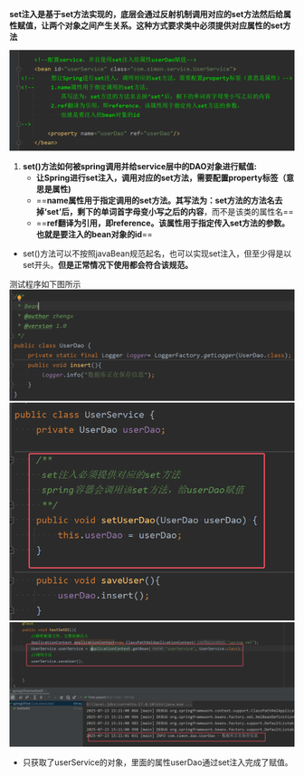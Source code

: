 **set注入是基于set方法实现的，底层会通过反射机制调用对应的set方法然后给属性赋值，让两个对象之间产生关系。这种方式要求类中必须提供对应属性的set方法**

![](assets/02set注入/file-20250723152136689.png)
1. **set()方法如何被spring调用并给service层中的DAO对象进行赋值:**
	* **让Spring进行set注入，调用对应的set方法，需要配置property标签（意思是属性)**
	* ==**name属性用于指定调用的set方法。其写法为：set方法的方法名去掉‘set’后，剩下的单词首字母变小写之后的内容**，而不是该类的属性名==
    * ==**ref翻译为引用，即reference。该属性用于指定传入set方法的参数。也就是要注入的bean对象的id**==
* set()方法可以不按照javaBean规范起名，也可以实现set注入，但至少得是以set开头。**但是正常情况下使用都会符合该规范。**

测试程序如下图所示  
![](assets/02set注入/file-20250723152432776.png)
![](assets/02set注入/file-20250723152448269.png)
![](assets/02set注入/file-20250723152524043.png)
* 只获取了userService的对象，里面的属性userDao通过set注入完成了赋值。

